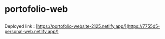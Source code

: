 # portofolio-web

##
Deployed link : [https://portofolio-website-2125.netlify.app/](https://7755d5-personal-web.netlify.app/)

